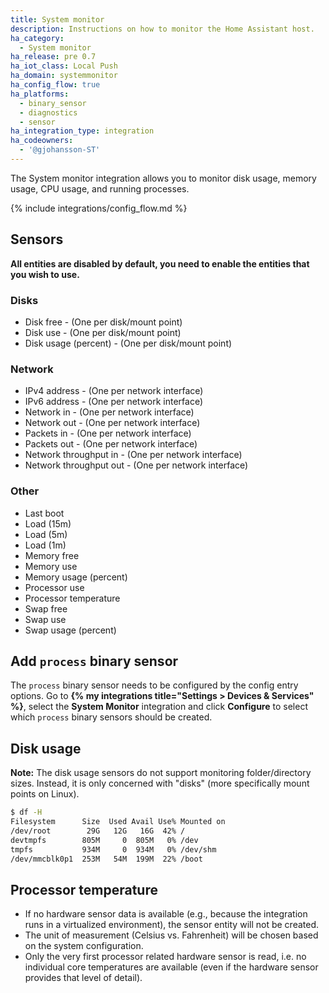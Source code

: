 ```yaml
---
title: System monitor
description: Instructions on how to monitor the Home Assistant host.
ha_category:
  - System monitor
ha_release: pre 0.7
ha_iot_class: Local Push
ha_domain: systemmonitor
ha_config_flow: true
ha_platforms:
  - binary_sensor
  - diagnostics
  - sensor
ha_integration_type: integration
ha_codeowners:
  - '@gjohansson-ST'
---
```


The System monitor integration allows you to monitor disk usage,
memory usage, CPU usage, and running processes. 

{% include integrations/config_flow.md %}

## Sensors

**All entities are disabled by default, you need to enable the entities that you wish to use.**

### Disks

- Disk free - (One per disk/mount point)
- Disk use - (One per disk/mount point)
- Disk usage (percent) - (One per disk/mount point)

### Network

- IPv4 address - (One per network interface)
- IPv6 address - (One per network interface)
- Network in - (One per network interface)
- Network out - (One per network interface)
- Packets in - (One per network interface)
- Packets out - (One per network interface)
- Network throughput in - (One per network interface)
- Network throughput out - (One per network interface)

### Other

- Last boot
- Load (15m)
- Load (5m)
- Load (1m)
- Memory free
- Memory use
- Memory usage (percent)
- Processor use
- Processor temperature
- Swap free
- Swap use
- Swap usage (percent)

## Add `process` binary sensor

The `process` binary sensor needs to be configured by the config entry options. Go to **{% my integrations title="Settings > Devices & Services" %}**, select the **System Monitor** integration and click **Configure** to select which `process` binary sensors should be created.

## Disk usage

**Note:** The disk usage sensors do not support monitoring folder/directory sizes. Instead, it is only concerned with "disks" (more specifically mount points on Linux).

```bash
$ df -H
Filesystem      Size  Used Avail Use% Mounted on
/dev/root        29G   12G   16G  42% /
devtmpfs        805M     0  805M   0% /dev
tmpfs           934M     0  934M   0% /dev/shm
/dev/mmcblk0p1  253M   54M  199M  22% /boot
```

## Processor temperature

- If no hardware sensor data is available (e.g., because the integration runs in a virtualized environment), the sensor entity will not be created.
- The unit of measurement (Celsius vs. Fahrenheit) will be chosen based on the system configuration.
- Only the very first processor related hardware sensor is read, i.e. no individual core temperatures are available (even if the hardware sensor provides that level of detail).
